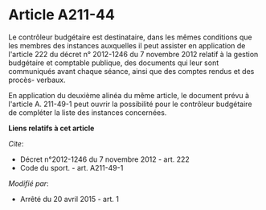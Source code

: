 # Article A211-44

Le contrôleur budgétaire est destinataire, dans les mêmes conditions que les membres des instances auxquelles il peut
assister en application de l'article 222 du décret n° 2012-1246 du 7 novembre 2012 relatif à la gestion budgétaire et
comptable publique, des documents qui leur sont communiqués avant chaque séance, ainsi que des comptes rendus et des procès-
verbaux. 

En application du deuxième alinéa du même article, le document prévu à l'article A. 211-49-1 peut ouvrir la possibilité pour
le contrôleur budgétaire de compléter la liste des instances concernées.

**Liens relatifs à cet article**

_Cite_:

  - Décret n°2012-1246 du 7 novembre 2012 - art. 222
  - Code du sport. - art. A211-49-1

_Modifié par_:

  - Arrêté du 20 avril 2015 - art. 1
